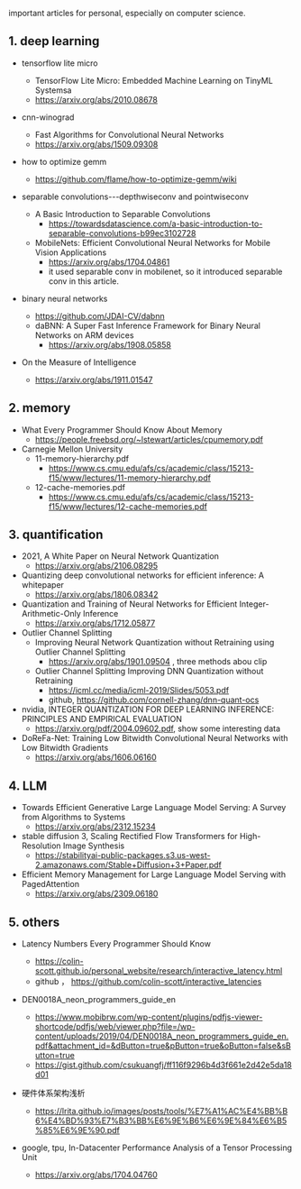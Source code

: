 important articles for personal, especially on computer science.

## 1. deep learning
* tensorflow lite micro
    * TensorFlow Lite Micro: Embedded Machine Learning on TinyML Systemsa
    * https://arxiv.org/abs/2010.08678

* cnn-winograd
    * Fast Algorithms for Convolutional Neural Networks
    * https://arxiv.org/abs/1509.09308

* how to optimize gemm
    * https://github.com/flame/how-to-optimize-gemm/wiki

* separable convolutions---depthwiseconv and pointwiseconv
    * A Basic Introduction to Separable Convolutions
        * https://towardsdatascience.com/a-basic-introduction-to-separable-convolutions-b99ec3102728
    * MobileNets: Efficient Convolutional Neural Networks for Mobile Vision Applications
        * https://arxiv.org/abs/1704.04861
        * it used separable conv in mobilenet, so it introduced separable conv in this article.

* binary neural networks
    * https://github.com/JDAI-CV/dabnn
    * daBNN: A Super Fast Inference Framework for Binary Neural Networks on ARM devices
        * https://arxiv.org/abs/1908.05858

* On the Measure of Intelligence
    * https://arxiv.org/abs/1911.01547

## 2. memory
* What Every Programmer Should Know About Memory
    * https://people.freebsd.org/~lstewart/articles/cpumemory.pdf
* Carnegie Mellon University
    * 11-memory-hierarchy.pdf
        * https://www.cs.cmu.edu/afs/cs/academic/class/15213-f15/www/lectures/11-memory-hierarchy.pdf
    * 12-cache-memories.pdf
        * https://www.cs.cmu.edu/afs/cs/academic/class/15213-f15/www/lectures/12-cache-memories.pdf

## 3. quantification
* 2021, A White Paper on Neural Network Quantization
    * https://arxiv.org/abs/2106.08295
* Quantizing deep convolutional networks for efficient inference: A whitepaper
    * https://arxiv.org/abs/1806.08342
* Quantization and Training of Neural Networks for Efficient Integer-Arithmetic-Only Inference
    * https://arxiv.org/abs/1712.05877
* Outlier Channel Splitting
    * Improving Neural Network Quantization without Retraining using Outlier Channel Splitting
        * https://arxiv.org/abs/1901.09504 , three methods abou clip
    * Outlier Channel Splitting Improving DNN Quantization without Retraining
        * https://icml.cc/media/icml-2019/Slides/5053.pdf
        * github, https://github.com/cornell-zhang/dnn-quant-ocs
* nvidia, INTEGER QUANTIZATION FOR DEEP LEARNING INFERENCE: PRINCIPLES AND EMPIRICAL EVALUATION
    * https://arxiv.org/pdf/2004.09602.pdf, show some interesting data
* DoReFa-Net: Training Low Bitwidth Convolutional Neural Networks with Low Bitwidth Gradients
    * https://arxiv.org/abs/1606.06160 



## 4. LLM
* Towards Efficient Generative Large Language Model Serving: A Survey from Algorithms to Systems
   * https://arxiv.org/abs/2312.15234
* stable diffusion 3, Scaling Rectified Flow Transformers for High-Resolution Image Synthesis
   * https://stabilityai-public-packages.s3.us-west-2.amazonaws.com/Stable+Diffusion+3+Paper.pdf
* Efficient Memory Management for Large Language Model Serving with PagedAttention
   * https://arxiv.org/abs/2309.06180

## 5. others
* Latency Numbers Every Programmer Should Know
    * https://colin-scott.github.io/personal_website/research/interactive_latency.html
    * github ， https://github.com/colin-scott/interactive_latencies

* DEN0018A_neon_programmers_guide_en
    * https://www.mobibrw.com/wp-content/plugins/pdfjs-viewer-shortcode/pdfjs/web/viewer.php?file=/wp-content/uploads/2019/04/DEN0018A_neon_programmers_guide_en.pdf&attachment_id=&dButton=true&pButton=true&oButton=false&sButton=true
    * https://gist.github.com/csukuangfj/ff116f9296b4d3f661e2d42e5da18d01

* 硬件体系架构浅析
    * https://lrita.github.io/images/posts/tools/%E7%A1%AC%E4%BB%B6%E4%BD%93%E7%B3%BB%E6%9E%B6%E6%9E%84%E6%B5%85%E6%9E%90.pdf

* google, tpu, In-Datacenter Performance Analysis of a Tensor Processing Unit
    * https://arxiv.org/abs/1704.04760


